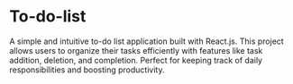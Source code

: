 # To-do-list
A simple and intuitive to-do list application built with React.js. This project allows users to organize their tasks efficiently with features like task addition, deletion, and completion. Perfect for keeping track of daily responsibilities and boosting productivity.
